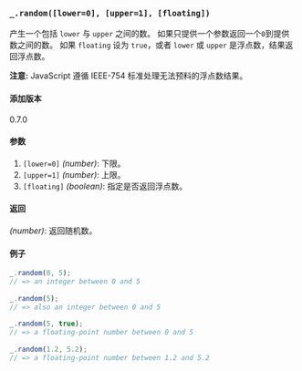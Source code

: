 ### `_.random([lower=0], [upper=1], [floating])`[​](#_randomlower0-upper1-floating "_randomlower0-upper1-floating的直接链接")

产生一个包括 `lower` 与 `upper` 之间的数。 如果只提供一个参数返回一个`0`到提供数之间的数。 如果 `floating` 设为 `true`，或者 `lower` 或 `upper` 是浮点数，结果返回浮点数。  
  
**注意:** JavaScript 遵循 IEEE-754 标准处理无法预料的浮点数结果。

#### 添加版本

0.7.0

#### 参数

1.  `[lower=0]` _(number)_: 下限。
2.  `[upper=1]` _(number)_: 上限。
3.  `[floating]` _(boolean)_: 指定是否返回浮点数。

#### 返回

_(number)_: 返回随机数。

#### 例子

```js
_.random(0, 5);
// => an integer between 0 and 5
 
_.random(5);
// => also an integer between 0 and 5
 
_.random(5, true);
// => a floating-point number between 0 and 5
 
_.random(1.2, 5.2);
// => a floating-point number between 1.2 and 5.2

```